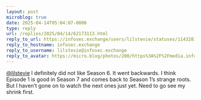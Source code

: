 ```yaml
---
layout: post
microblog: true
date: 2025-04-14T05:04:07-0000
type: reply
url: /replies/2025/04/14/62173113.html
reply_to_url: https://infosec.exchange/users/lilstevie/statuses/114328164347320713
reply_to_hostname: infosec.exchange
reply_to_username: lilstevie@infosec.exchange
reply_to_avatar: https://micro.blog/photos/200/https%3A%2F%2Fmedia.infosec.exchange%2Finfosec.exchange%2Faccounts%2Favatars%2F109%2F364%2F279%2F735%2F419%2F660%2Foriginal%2F1b1b41e5102f0084.png
---
```

<p><span class="h-card"><a href="https://micro.blog/lilstevie@infosec.exchange" class="u-url mention">@lilstevie</a></span> I definitely did not like Season 6. It went backwards. I think Episode 1 is good in Season 7 and comes back to Season 1’s strange roots. But I haven’t gone on to watch the next ones just yet. Need to go see my shrink first.</p>
